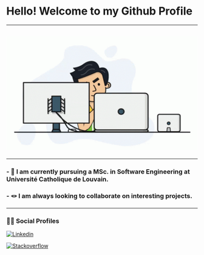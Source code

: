 <h1 align='left'>Hello! Welcome to my Github Profile</h1>
<hr>
<h2 style="text-align: center;"><img src="https://github.com/AndrewArnita/AndrewArnita/blob/main/assets/programmer.gif" width="550px" height="300px"></h2>
<hr>

<h3>- 🏫 I am currently pursuing a MSc. in Software Engineering at Université Catholique de Louvain.</h3>

<h3>- 🪢 I am always looking to collaborate on interesting projects.</h3>

<hr>
<h3 align='left'>👨‍💻 Social Profiles</h3>

<div align='left'>

[![Linkedin](https://img.shields.io/badge/linkedin-%230077B5.svg?&style=for-the-badge&logo=linkedin&logoColor=white)](https://www.linkedin.com/in/andrewarnita/)

[![Stackoverflow](https://img.shields.io/badge/Stack%20Overflow-%23FF5722.svg?&style=for-the-badge&logo=stackoverflow&logoColor=white)](https://stackoverflow.com/users/17046403/andrew-arnita)

</div>

<!-- [![Anurag's GitHub stats](https://github-readme-stats.vercel.app/api?username=AndrewArnita)](https://github.com/anuraghazra/github-readme-stats) -->
